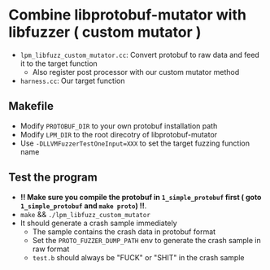 # Combine libprotobuf-mutator with libfuzzer ( custom mutator )

* `lpm_libfuzz_custom_mutator.cc`: Convert protobuf to raw data and feed it to the target function  
    - Also register post processor with our custom mutator method
* `harness.cc`: Our target function  

## Makefile

* Modify `PROTOBUF_DIR` to your own protobuf installation path  
* Modify `LPM_DIR` to the root direcotry of libprotobuf-mutator  
* Use `-DLLVMFuzzerTestOneInput=XXX` to set the target fuzzing function name

## Test the program  
* **!! Make sure you compile the protobuf in `1_simple_protobuf` first ( goto `1_simple_protobuf` and `make proto`) !!**.
* `make` && `./lpm_libfuzz_custom_mutator`
* It should generate a crash sample immediately  
    * The sample contains the crash data in protobuf format  
    * Set the `PROTO_FUZZER_DUMP_PATH` env to generate the crash sample in raw format  
    * `test.b` should always be "FUCK" or "SHIT" in the crash sample


